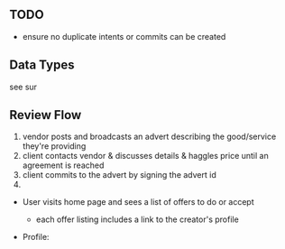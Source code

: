 
## TODO

- ensure no duplicate intents or commits can be created

## Data Types

see sur

## Review Flow

1. vendor posts and broadcasts an advert describing the good/service they're providing
2. client contacts vendor & discusses details & haggles price until an agreement is reached
3. client commits to the advert by signing the advert id
4. 

- User visits home page and sees a list of offers to do or accept
  - each offer listing includes a link to the creator's profile

- Profile:
